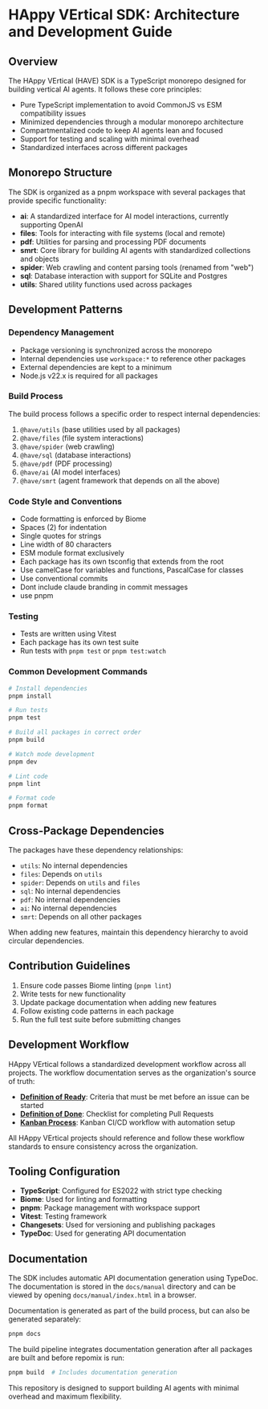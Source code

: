 # HAppy VErtical SDK: Architecture and Development Guide

## Overview

The HAppy VErtical (HAVE) SDK is a TypeScript monorepo designed for building vertical AI agents. It follows these core principles:

- Pure TypeScript implementation to avoid CommonJS vs ESM compatibility issues
- Minimized dependencies through a modular monorepo architecture
- Compartmentalized code to keep AI agents lean and focused
- Support for testing and scaling with minimal overhead
- Standardized interfaces across different packages

## Monorepo Structure

The SDK is organized as a pnpm workspace with several packages that provide specific functionality:

- **ai**: A standardized interface for AI model interactions, currently supporting OpenAI
- **files**: Tools for interacting with file systems (local and remote)
- **pdf**: Utilities for parsing and processing PDF documents
- **smrt**: Core library for building AI agents with standardized collections and objects 
- **spider**: Web crawling and content parsing tools (renamed from "web")
- **sql**: Database interaction with support for SQLite and Postgres
- **utils**: Shared utility functions used across packages

## Development Patterns

### Dependency Management

- Package versioning is synchronized across the monorepo
- Internal dependencies use `workspace:*` to reference other packages
- External dependencies are kept to a minimum
- Node.js v22.x is required for all packages

### Build Process

The build process follows a specific order to respect internal dependencies:

1. `@have/utils` (base utilities used by all packages)
2. `@have/files` (file system interactions)
3. `@have/spider` (web crawling)
4. `@have/sql` (database interactions)
5. `@have/pdf` (PDF processing)
6. `@have/ai` (AI model interfaces)
7. `@have/smrt` (agent framework that depends on all the above)

### Code Style and Conventions

- Code formatting is enforced by Biome
- Spaces (2) for indentation
- Single quotes for strings
- Line width of 80 characters
- ESM module format exclusively
- Each package has its own tsconfig that extends from the root
- Use camelCase for variables and functions, PascalCase for classes
- Use conventional commits
- Dont include claude branding in commit messages
- use pnpm 

### Testing

- Tests are written using Vitest
- Each package has its own test suite
- Run tests with `pnpm test` or `pnpm test:watch`

### Common Development Commands

```bash
# Install dependencies
pnpm install

# Run tests
pnpm test

# Build all packages in correct order
pnpm build

# Watch mode development
pnpm dev

# Lint code
pnpm lint

# Format code
pnpm format
```

## Cross-Package Dependencies

The packages have these dependency relationships:

- `utils`: No internal dependencies
- `files`: Depends on `utils`
- `spider`: Depends on `utils` and `files`
- `sql`: No internal dependencies
- `pdf`: No internal dependencies
- `ai`: No internal dependencies
- `smrt`: Depends on all other packages

When adding new features, maintain this dependency hierarchy to avoid circular dependencies.

## Contribution Guidelines

1. Ensure code passes Biome linting (`pnpm lint`)
2. Write tests for new functionality
3. Update package documentation when adding new features
4. Follow existing code patterns in each package
5. Run the full test suite before submitting changes

## Development Workflow

HAppy VErtical follows a standardized development workflow across all projects. The workflow documentation serves as the organization's source of truth:

- **[Definition of Ready](./docs/workflow/DEFINITION_OF_READY.md)**: Criteria that must be met before an issue can be started
- **[Definition of Done](./docs/workflow/DEFINITION_OF_DONE.md)**: Checklist for completing Pull Requests
- **[Kanban Process](./docs/workflow/KANBAN.md)**: Kanban CI/CD workflow with automation setup

All HAppy VErtical projects should reference and follow these workflow standards to ensure consistency across the organization.

## Tooling Configuration

- **TypeScript**: Configured for ES2022 with strict type checking
- **Biome**: Used for linting and formatting
- **pnpm**: Package management with workspace support
- **Vitest**: Testing framework
- **Changesets**: Used for versioning and publishing packages
- **TypeDoc**: Used for generating API documentation

## Documentation

The SDK includes automatic API documentation generation using TypeDoc. The documentation is stored in the `docs/manual` directory and can be viewed by opening `docs/manual/index.html` in a browser.

Documentation is generated as part of the build process, but can also be generated separately:

```bash
pnpm docs
```

The build pipeline integrates documentation generation after all packages are built and before repomix is run:

```bash
pnpm build  # Includes documentation generation
```

This repository is designed to support building AI agents with minimal overhead and maximum flexibility.

## 